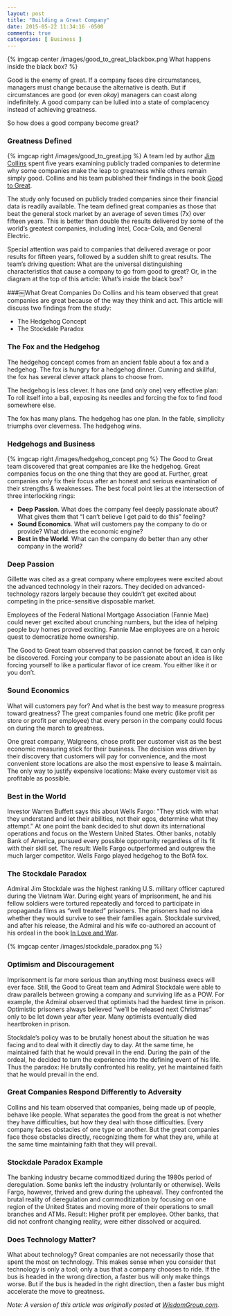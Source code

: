 ```yaml
---
layout: post
title: "Building a Great Company"
date: 2015-05-22 11:34:16 -0500
comments: true
categories: [ Business ]
---
```

{% imgcap center /images/good_to_great_blackbox.png What happens inside the black box? %}

Good is the enemy of great. If a company faces dire circumstances, managers must change because the alternative is death. But if circumstances are good (or even _okay_) managers can coast along indefinitely. A good company can be lulled into a state of complacency instead of achieving greatness.

So how does a good company become great?
<!--more-->
### Greatness Defined
{% imgcap right /images/good_to_great.jpg %}
A team led by author [Jim Collins](http://www.jimcollins.com/) spent five years examining publicly traded companies to determine why some companies make the leap to greatness while others remain simply good. Collins and his team published their findings in the book [Good to Great](http://www.amazon.com/Good-Great-Social-Sectors-Monograph-ebook/dp/B0058DRTGC/).

The study only focused on publicly traded companies since their financial data is readily available. The team defined great companies as those that beat the general stock market by an average of seven times (7x) over fifteen years. This is better than double the results delivered by some of the world’s greatest companies, including Intel, Coca-Cola, and General Electric.

Special attention was paid to companies that delivered average or poor results for fifteen years, followed by a sudden shift to great results. The team’s driving question: What are the universal distinguishing characteristics that cause a company to go from good to great? Or, in the diagram at the top of this article: What’s inside the black box?

###￼What Great Companies Do
Collins and his team observed that great companies are great because of the way they think and act. This article will discuss two findings from the study:

* The Hedgehog Concept
* The Stockdale Paradox

### The Fox and the Hedgehog
The hedgehog concept comes from an ancient fable about a fox and a hedgehog. The fox is hungry for a hedgehog dinner. Cunning and skillful, the fox has several clever attack plans to choose from. 

The hedgehog is less clever. It has one (and only one) very effective plan: To roll itself into a ball, exposing its needles and forcing the fox to find food somewhere else.

The fox has many plans. The hedgehog has one plan. In the fable, simplicity triumphs over cleverness. The hedgehog wins.

### Hedgehogs and Business
{% imgcap right /images/hedgehog_concept.png %}
The Good to Great team discovered that great companies are like the hedgehog. Great companies focus on the one thing that they are good at. Further, great companies only fix their focus after an honest and serious examination of their strengths & weaknesses. The best focal point lies at the intersection of three interlocking rings:

* **Deep Passion**. What does the company feel deeply passionate about? What gives them that “I can’t believe I get paid to do this” feeling?
* **Sound Economics**. What will customers pay the company to do or provide? What drives the economic engine?
* **Best in the World**. What can the company do better than any other company in the world?

### Deep Passion
Gillette was cited as a great company where employees were excited about the advanced technology in their razors. They decided on advanced-technology razors largely because they couldn’t get excited about competing in the price-sensitive disposable market.

Employees of the Federal National Mortgage Association (Fannie Mae) could never get excited about crunching numbers, but the idea of helping people buy homes proved exciting. Fannie Mae employees are on a heroic quest to democratize home ownership.

The Good to Great team observed that passion cannot be forced, it can only be discovered. Forcing your company to be passionate about an idea is like forcing yourself to like a particular flavor of ice cream. You either like it or you don’t.

### Sound Economics
What will customers pay for? And what is the best way to measure progress toward greatness? The great companies found one metric (like profit per store or profit per employee) that every person in the company could focus on during the march to greatness.

One great company, Walgreens, chose profit per customer visit as the best economic measuring stick for their business. The decision was driven by their discovery that customers will pay for convenience, and the most convenient store locations are also the most expensive to lease & maintain. The only way to justify expensive locations: Make every customer visit as profitable as possible.

### Best in the World
Investor Warren Buffett says this about Wells Fargo: "They stick with what they understand and let their abilities, not their egos, determine what they attempt." At one point the bank decided to shut down its international operations and focus on the Western United States. Other banks, notably Bank of America, pursued every possible opportunity regardless of its fit with their skill set. The result: Wells Fargo outperformed and outgrew the much larger competitor. Wells Fargo played hedgehog to the BofA fox.

### The Stockdale Paradox
Admiral Jim Stockdale was the highest ranking U.S. military officer captured during the Vietnam War. During eight years of imprisonment, he and his fellow soldiers were tortured repeatedly and forced to participate in propaganda films as “well treated” prisoners. The prisoners had no idea whether they would survive to see their families again. Stockdale survived, and after his release, the Admiral and his wife co-authored an account of his ordeal in the book [In Love and War](http://www.amazon.com/Love-War-Familys-Sacrifice-Vietnam/dp/0060153180/).

{% imgcap center /images/stockdale_paradox.png %}

### Optimism and Discouragement
Imprisonment is far more serious than anything most business execs will ever face. Still, the Good to Great team and Admiral Stockdale were able to draw parallels between growing a company and surviving life as a POW. For example, the Admiral observed that optimists had the hardest time in prison. Optimistic prisoners always believed “we’ll be released next Christmas” only to be let down year after year. Many optimists eventually died heartbroken in prison.

Stockdale’s policy was to be brutally honest about the situation he was facing and to deal with it directly day to day. At the same time, he maintained faith that he would prevail in the end. During the pain of the ordeal, he decided to turn the experience into the defining event of his life. Thus the paradox: He brutally confronted his reality, yet he maintained faith that he would prevail in the end.

### Great Companies Respond Differently to Adversity
Collins and his team observed that companies, being made up of people, behave like people. What separates the good from the great is not whether they have difficulties, but how they deal with those difficulties. Every company faces obstacles of one type or another. But the great companies face those obstacles directly, recognizing them for what they are, while at the same time maintaining faith that they will prevail.

### Stockdale Paradox Example
The banking industry became commoditized during the 1980s period of deregulation. Some banks left the industry (voluntarily or otherwise). Wells Fargo, however, thrived and grew during the upheaval. They confronted the brutal reality of deregulation and commoditization by focusing on one region of the United States and moving more of their operations to small branches and ATMs. Result: Higher profit per employee. Other banks, that did not confront changing reality, were either dissolved or acquired.

### Does Technology Matter?
What about technology? Great companies are not necessarily those that spent the most on technology. This makes sense when you consider that technology is only a tool; only a bus that a company chooses to ride. If the bus is headed in the wrong direction, a faster bus will only make things worse. But if the bus is headed in the right direction, then a faster bus might accelerate the move to greatness.


_Note: A version of this article was originally posted at [WisdomGroup.com](http://wisdomgroup.com)._

